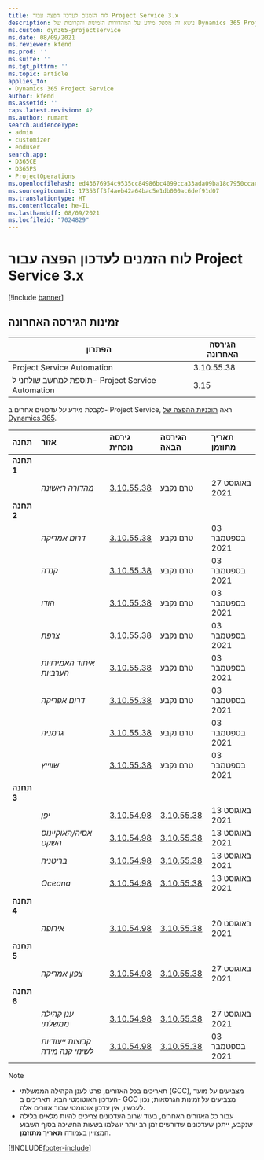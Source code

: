 ```yaml
---
title: לוח הזמנים לעדכון הפצה עבור Project Service 3.x
description: נושא זה מספק מידע על המהדורות הזמינות והקרובות של Dynamics 365 Project Service Automation.
ms.custom: dyn365-projectservice
ms.date: 08/09/2021
ms.reviewer: kfend
ms.prod: ''
ms.suite: ''
ms.tgt_pltfrm: ''
ms.topic: article
applies_to:
- Dynamics 365 Project Service
author: kfend
ms.assetid: ''
caps.latest.revision: 42
ms.author: rumant
search.audienceType:
- admin
- customizer
- enduser
search.app:
- D365CE
- D365PS
- ProjectOperations
ms.openlocfilehash: ed43676954c9535cc84986bc4099cca33ada09ba18c7950ccacb0dec575d0636
ms.sourcegitcommit: 17353ff3f4aeb42a64bac5e1db000ac6def91d07
ms.translationtype: HT
ms.contentlocale: he-IL
ms.lasthandoff: 08/09/2021
ms.locfileid: "7024829"
---
```

# <a name="update-release-schedule-for-project-service-3x"></a>לוח הזמנים לעדכון הפצה עבור Project Service 3.x

[!include [banner](../includes/psa-now-project-operations.md)]

## <a name="latest-version-availability"></a>זמינות הגירסה האחרונה

| הפתרון  | הגירסה האחרונה |
|-------|----|
| Project Service Automation    | 3.10.55.38 |
| תוספת למחשב שולחני ל- Project Service Automation                | 3.15          |

לקבלת מידע על עדכונים אחרים ב- Project Service, ראה [תוכניות ההפצה של Dynamics 365](/dynamics365/release-plans/). 

| תחנה  | אזור | גירסה נוכחית | הגירסה הבאה |  תאריך מתוזמן
| :---   | :---   | :---   | :---   |:---   |         
|<strong>תחנה 1</strong> | |  |  | |
| | <i>מהדורה ראשונה</i> | [3.10.55.38](whats-new-ur-34.md) | טרם נקבע | 27 באוגוסט 2021
|<strong>תחנה 2</strong> | |  |  | |
| | <i>דרום אמריקה</i> | [3.10.55.38](whats-new-ur-34.md) | טרם נקבע | 03 בספטמבר 2021
| | <i>קנדה</i> | [3.10.55.38](whats-new-ur-34.md) | טרם נקבע | 03 בספטמבר 2021
| | <i>הודו</i> | [3.10.55.38](whats-new-ur-34.md) | טרם נקבע | 03 בספטמבר 2021
| | <i>צרפת</i> | [3.10.55.38](whats-new-ur-34.md) | טרם נקבע | 03 בספטמבר 2021
| | <i>איחוד האמירויות הערביות</i> | [3.10.55.38](whats-new-ur-34.md) | טרם נקבע | 03 בספטמבר 2021
| | <i>דרום אפריקה</i> | [3.10.55.38](whats-new-ur-34.md) | טרם נקבע | 03 בספטמבר 2021
| | <i>גרמניה</i> | [3.10.55.38](whats-new-ur-34.md) | טרם נקבע | 03 בספטמבר 2021
| | <i>שווייץ</i> | [3.10.55.38](whats-new-ur-34.md) | טרם נקבע | 03 בספטמבר 2021
|<strong>תחנה 3</strong> | |  |  | |
| | <i>יפן</i> | [3.10.54.98](whats-new-ur-33.md) | [3.10.55.38](whats-new-ur-34.md) | 13 באוגוסט 2021
| | <i>אסיה/האוקיינוס השקט</i> | [3.10.54.98](whats-new-ur-33.md) | [3.10.55.38](whats-new-ur-34.md) | 13 באוגוסט 2021
| | <i>בריטניה</i> | [3.10.54.98](whats-new-ur-33.md) | [3.10.55.38](whats-new-ur-34.md) | 13 באוגוסט 2021
| | <i>Oceana</i> | [3.10.54.98](whats-new-ur-33.md) | [3.10.55.38](whats-new-ur-34.md) | 13 באוגוסט 2021
|<strong>תחנה 4</strong> | |  |  | |
| | <i>אירופה</i> | [3.10.54.98](whats-new-ur-33.md) | [3.10.55.38](whats-new-ur-34.md) | 20 באוגוסט 2021
|<strong>תחנה 5</strong> | |  |  | |
| | <i>צפון אמריקה</i> | [3.10.54.98](whats-new-ur-33.md) | [3.10.55.38](whats-new-ur-34.md) | 27 באוגוסט 2021
|<strong>תחנה 6</strong> | |  |  | |
| | <i>ענן קהילה ממשלתי‬</i> | [3.10.54.98](whats-new-ur-33.md) | [3.10.55.38](whats-new-ur-34.md) | 27 באוגוסט 2021
| | <i>קבוצות ייעודיות לשינוי קנה מידה</i> | [3.10.54.98](whats-new-ur-33.md) | [3.10.55.38](whats-new-ur-34.md) | 03 בספטמבר 2021

>[!Note]
> - תאריכים בכל האזורים, פרט לענן הקהילה הממשלתי (GCC), מצביעים על מועד העדכון האוטומטי הבא. תאריכים ב- GCC מצביעים על זמינות הגרסאות; נכון לעכשיו, אין עדכון אוטומטי עבור אזורים אלה.
> - עבור כל האזורים האחרים, בעוד שרוב העדכונים צריכים להיות מלאים בלילה שנקבע, ייתכן שעדכונים שדורשים זמן רב יותר יושלמו בשעות החשיכה בסוף השבוע המצויין בעמודה **תאריך מתוזמן**.


[!INCLUDE[footer-include](../includes/footer-banner.md)]
